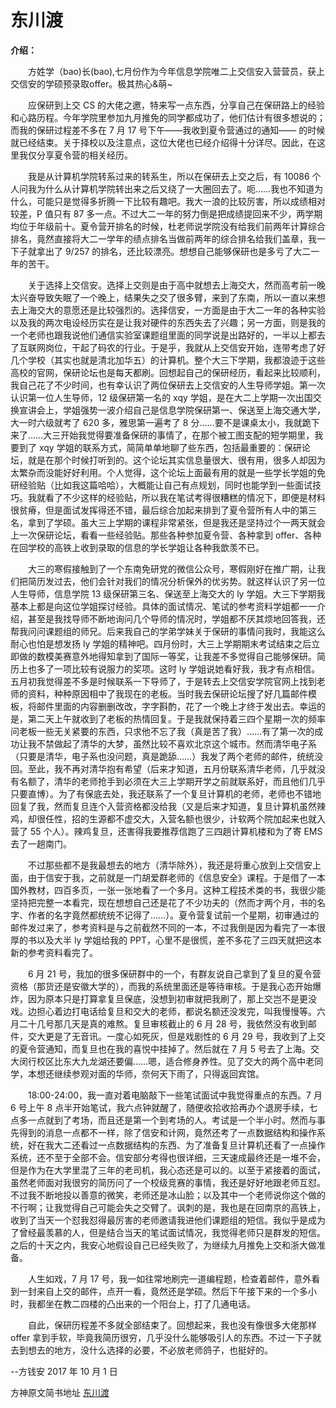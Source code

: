 # 东川渡

**介绍：**

  方姓学（bao\)长\(bao\),七月份作为今年信息学院唯二上交信安入营营员，获上交信安的学硕预录取offer。极其热心&萌~

  应保研到上交 CS 的大佬之邀，特来写一点东西，分享自己在保研路上的经验和心路历程。今年学院里参加九月推免的同学都成功了，他们估计有很多想说的；而我的保研过程差不多在 7 月 17 号下午——我收到夏令营通过的通知—— 的时候就已经结束。关于择校以及注意点，这位大佬也已经介绍得十分详尽。因此，在这里我仅分享夏令营的相关经历。

  我是从计算机学院转系过来的转系生，所以在保研去上交之后，有 10086 个人问我为什么从计算机学院转出来之后又绕了一大圈回去了。呃……我也不知道为什么，可能只是觉得多折腾一下比较有趣吧。我大一浪的比较厉害，所以成绩相对较差，P 值只有 87 多一点。不过大二一年的努力倒是把成绩提回来不少，两学期均位于年级前十。夏令营开排名的时候，杜老师说学院没有给我们前两年计算综合排名，竟然直接将大二一学年的绩点排名当做前两年的综合排名给我们盖章，我一下子就拿出了 9/257 的排名，还比较漂亮。想想自己能够保研也是多亏了大二一年的苦干。

  关于选择上交信安。选择上交则是由于高中就想去上海交大，然而高考前一晚太兴奋导致失眠了一个晚上，结果失之交了很多臂，来到了东南，所以一直以来想去上海交大的意愿还是比较强烈的。选择信安，一方面是由于大二一年的各种实验以及我的两次电设经历实在是让我对硬件的东西失去了兴趣；另一方面，则是我的一个老师也跟我说他们通信实验室课题组里面的同学说是出路好的，一半以上都去了互联网岗位，干起了码农的行业。于是乎，我就从上交信安开始，连带考虑了好几个学校（其实也就是清北加华五）的计算机。整个大三下学期，我都浪迹于这些高校的官网，保研论坛也是每天都刷。回想起自己的保研经历，看起来比较顺利，我自己花了不少时间，也有幸认识了两位保研去上交信安的人生导师学姐。第一次认识第一位人生导师，12 级保研第一名的 xqy 学姐，是在大二上学期一次出国交换宣讲会上，学姐强势一波介绍自己是信息学院保研第一、保送至上海交通大学，大一时六级就考了 620 多，雅思第一遍考了 8 分……要不是课桌太小，我就跪下来了……大三开始我觉得要准备保研的事情了，在那个被工图支配的短学期里，我要到了 xqy 学姐的联系方式，简简单单地聊了些东西，包括最重要的：保研论坛，就是在那个时候打听到的。这个论坛其实信息量很大、很有用，很多人却因为太繁杂而没能好好利用。个人觉得，这个论坛上面最有用的就是一些学长学姐的免研经验贴（比如我这篇哈哈），大概能让自己有点规划，同时也能学到一些面试技巧。我就看了不少这样的经验贴，所以我在笔试考得很糟糕的情况下，即便是材料很贫瘠，但是面试发挥得还不错，最后综合加起来排到了夏令营所有人中的第三名，拿到了学硕。虽大三上学期的课程非常紧张，但是我还是坚持过个一两天就会上一次保研论坛，看看一些经验贴。那些各种参加夏令营、各种拿到 offer、各种在回学校的高铁上收到录取的信息的学长学姐让各种我歆羡不已。

  大三的寒假接触到了一个东南免研党的微信公众号，寒假刚好在推广期，让我们把简历发过去，他们会针对我们的情况分析保外的优劣势。就这样认识了另一位人生导师，信息学院 13 级保研第三名、保送至上海交大的 ly 学姐。大三下学期我基本上都是向这位学姐探讨经验。具体的面试情况、笔试的参考资料学姐都一一介绍，甚至是我找导师不断地询问几个导师的情况时，学姐都不厌其烦地回答我，还帮我问问课题组的师兄。后来我自己的学弟学妹关于保研的事情问我时，我能这么耐心也怕是想发扬 ly 学姐的精神吧。四月份时，大三上学期期末考试结束之后立即做的数模美赛意外地得知拿到了国际一等奖，让我差不多觉得自己能够保研。简历上也多了一项比较有说服力的奖项。这时 ly 学姐说她看好我，我才有点相信。五月初我觉得差不多是时候联系一下导师了，于是转去上交信安学院官网上找到老师的资料，种种原因相中了我现在的老板。当时我去保研论坛搜了好几篇邮件模板，将邮件里面的内容删删改改，字字斟酌，花了一个晚上才终于发出去。幸运的是，第二天上午就收到了老板的热情回复。于是我就保持着三四个星期一次的频率问老板一些无关紧要的东西，只求他不忘了我（真是苦了我）……有了第一次的成功让我不禁做起了清华的大梦，虽然比较不喜欢北京这个城市。然而清华电子系（只要是清华，电子系也没问题，真是跪舔……）我发了两个老师的邮件，统统没回。至此，我不再对清华抱有希望（后来才知道，五月份联系清华老师，几乎就没有名额了，清华的老师抢手到必须在大三上学期开学之前就联系好，而且他们几乎只要直博）。为了有保底去处，我还联系了一个复旦计算机的老师，老师也不错地回复了我，然而复旦连个入营资格都没给我（又是后来才知道，复旦计算机虽然辣鸡，却很任性，招的生源都不虚交大，入营名额也很少，计软两个院加起来也就入营了 55 个人）。辣鸡复旦，还害得我要推荐信跑了三四趟计算机楼和为了寄 EMS 去了一趟南门。

  不过那些都不是我最想去的地方（清华除外），我还是将重心放到上交信安上面，由于信安于我，之前就是一门胡爱群老师的《信息安全》课程。于是借了一本国外教材，四百多页，一张一张地看了一个多月。这种工程技术类的书，我很少能坚持把完整一本看完，现在想想自己还是花了不少功夫的（然而才两个月，书的名字、作者的名字竟然都统统不记得了……）。夏令营复试前一个星期，初审通过的邮件发过来了，参考资料是与之前截然不同的一本，不过我倒是因为看完了一本很厚的书以及大半 ly 学姐给我的 PPT，心里不是很慌，差不多花了三四天就把这本新的参考资料看完了。

  6 月 21 号，我加的很多保研群中的一个，有群友说自己拿到了复旦的夏令营资格（那货还是安徽大学的），而我的系统里面还是等待审核。于是我心态开始爆炸，因为原本只是打算拿复旦保底，没想到初审就把我刷了，那上交岂不是更没戏。边担心着边打电话给复旦和交大的老师，都说名额还没发完，叫我慢慢等。六月二十几号那几天是真的难熬。复旦审核截止的 6 月 28 号，我依然没有收到邮件，交大更是了无音讯。一度心如死灰，但是戏剧性的 6 月 29 号，我收到了上交的夏令营通知，而复旦也在我的喜悦中挂掉了。然后就在 7 月 5 号去了上海。交大闵行校区比东大九龙湖还要偏……嗯，适合修身养性。见了交大的两个高中老同学，本想还继续参观对面的华师，奈何天下雨了，只得返回宾馆。

  18:00-24:00，我一直对着电脑敲下一些笔试面试中我觉得重点的东西。7 月 6 号上午 8 点半开始笔试，我六点钟就醒了，随便收拾收拾再办个退房手续，七点多一点就到了考场，而且还是第一个到考场的人。考试是一个半小时。然而与事先得到的消息一点都不一样，除了信安和计网，竟然还考了一点数据结构和操作系统，好在我大二还看过一点数据结构的东西、为了准备复旦计算机还看了一点操作系统，还不至于全部不会。信安部分考得也很详细，三天速成最终还是一堆不会，但是作为在大学里混了三年的老司机，我心态还是可以的。以至于紧接着的面试，虽然老师面对我很穷的简历问了一个校级竞赛的事情，我还是好好地跟老师互怼。不过我不断地投以善意的微笑，老师还是冰山脸；以及其中一个老师说你这个做的不行啊；让我觉得自己可能会失之交臂了。讽刺的是，我也是在回南京的高铁上，收到了当天一个怼我怼得最厉害的老师邀请我进他们课题组的短信。我似乎是成为了曾经最羡慕的人，但是结合当天的笔试面试情况，我觉得老师只是群发的短信。之后的十天之内，我安心地假设自己已经失败了，为继续九月推免上交和浙大做准备。

  人生如戏，7 月 17 号，我一如往常地刷完一道编程题，检查着邮件，意外看到一封来自上交的邮件，点开一看，竟然还是学硕。然后下午接下来的一个多小时，我都坐在教二四楼的凸出来的一个阳台上，打了几通电话。

  自此，保研历程差不多就全部结束了。回想起来，我也没有像很多大佬那样 offer 拿到手软，毕竟我简历很穷，几乎没什么能够吸引人的东西。不过一下子就去到想去的地方，没什么选择的必要，不必放老师鸽子，也挺好的。

--方钱安 2017 年 10 月 1 日

方神原文简书地址 [东川渡](http://www.jianshu.com/p/e0f7da9c8f2b)

